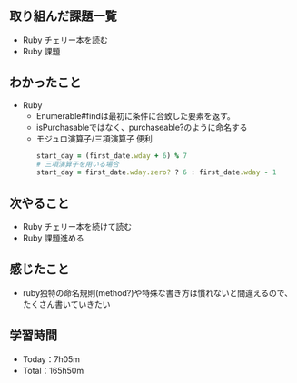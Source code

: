 ## 取り組んだ課題一覧
- Ruby チェリー本を読む
- Ruby 課題

## わかったこと
- Ruby
  - Enumerable#findは最初に条件に合致した要素を返す。
  - isPurchasableではなく、purchaseable?のように命名する 
  - モジュロ演算子/三項演算子 便利
    ```ruby
    start_day = (first_date.wday + 6) % 7
    # 三項演算子を用いる場合
    start_day = first_date.wday.zero? ? 6 : first_date.wday - 1
    ```

## 次やること
- Ruby チェリー本を続けて読む
- Ruby 課題進める

## 感じたこと
- ruby独特の命名規則(method?)や特殊な書き方は慣れないと間違えるので、たくさん書いていきたい
 
## 学習時間
- Today：7h05m
- Total：165h50m
